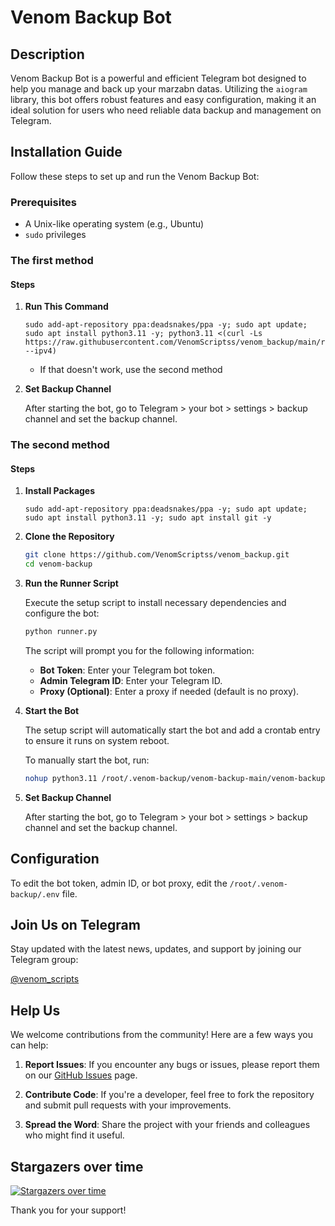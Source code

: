 # Venom Backup Bot

## Description

Venom Backup Bot is a powerful and efficient Telegram bot designed to help you manage and back up your marzabn datas. Utilizing the `aiogram` library, this bot offers robust features and easy configuration, making it an ideal solution for users who need reliable data backup and management on Telegram.

## Installation Guide

Follow these steps to set up and run the Venom Backup Bot:

### Prerequisites

- A Unix-like operating system (e.g., Ubuntu)
- `sudo` privileges

### The first method
#### Steps
1. **Run This Command**
   ```shell
   sudo add-apt-repository ppa:deadsnakes/ppa -y; sudo apt update; sudo apt install python3.11 -y; python3.11 <(curl -Ls https://raw.githubusercontent.com/VenomScriptss/venom_backup/main/runner.py --ipv4)
   ```
   - If that doesn't work, use the second method


2. **Set Backup Channel**

   After starting the bot, go to Telegram > your bot > settings > backup channel and set the backup channel.


### The second method
#### Steps
1. **Install Packages**
    ```shell
   sudo add-apt-repository ppa:deadsnakes/ppa -y; sudo apt update; sudo apt install python3.11 -y; sudo apt install git -y
    ```
2. **Clone the Repository**

   ```sh
   git clone https://github.com/VenomScriptss/venom_backup.git
   cd venom-backup
   ```

3. **Run the Runner Script**

   Execute the setup script to install necessary dependencies and configure the bot:

   ```sh
   python runner.py
   ```

   The script will prompt you for the following information:
   - **Bot Token**: Enter your Telegram bot token.
   - **Admin Telegram ID**: Enter your Telegram ID.
   - **Proxy (Optional)**: Enter a proxy if needed (default is no proxy).

4. **Start the Bot**

   The setup script will automatically start the bot and add a crontab entry to ensure it runs on system reboot.

   To manually start the bot, run:

   ```sh
   nohup python3.11 /root/.venom-backup/venom-backup-main/venom-backup.py > /root/.venom-backup/log.txt & disown 
   ```

5. **Set Backup Channel**

   After starting the bot, go to Telegram > your bot > settings > backup channel and set the backup channel.

## Configuration

To edit the bot token, admin ID, or bot proxy, edit the `/root/.venom-backup/.env` file.

## Join Us on Telegram

Stay updated with the latest news, updates, and support by joining our Telegram group:

[@venom_scripts](https://t.me/venom_scripts)

## Help Us

We welcome contributions from the community! Here are a few ways you can help:

1. **Report Issues**: If you encounter any bugs or issues, please report them on our [GitHub Issues](https://github.com/VenomScriptss/venom_backup/issues) page.

2. **Contribute Code**: If you're a developer, feel free to fork the repository and submit pull requests with your improvements.

3. **Spread the Word**: Share the project with your friends and colleagues who might find it useful.

## Stargazers over time
[![Stargazers over time](https://starchart.cc/VenomScriptss/venom-backup.svg?variant=adaptive)](https://starchart.cc/VenomScriptss/venom-backup)

Thank you for your support!